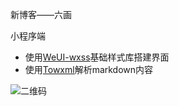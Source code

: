新博客——六画

小程序端

- 使用[WeUI-wxss](https://github.com/Tencent/weui-wxss)基础样式库搭建界面
- 使用[Towxml](https://github.com/sbfkcel/towxml)解析markdown内容

![二维码](https://www.biubiubiu.moe/static/image/biubiubiu.jpg)